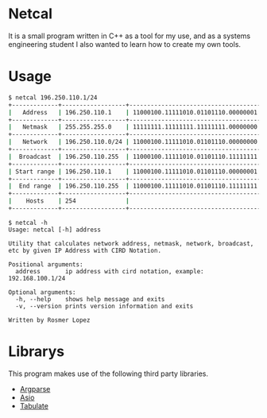 # Netcal
It is a small program written in C++ as a tool for my use, and as a systems engineering student I also wanted to learn how to create my own tools.

# Usage
```bash
$ netcal 196.250.110.1/24
+-------------+------------------+-------------------------------------+
|   Address   | 196.250.110.1    | 11000100.11111010.01101110.00000001 |
+-------------+------------------+-------------------------------------+
|   Netmask   | 255.255.255.0    | 11111111.11111111.11111111.00000000 |
+-------------+------------------+-------------------------------------+
|   Network   | 196.250.110.0/24 | 11000100.11111010.01101110.00000000 |
+-------------+------------------+-------------------------------------+
|  Broadcast  | 196.250.110.255  | 11000100.11111010.01101110.11111111 |
+-------------+------------------+-------------------------------------+
| Start range | 196.250.110.1    | 11000100.11111010.01101110.00000001 |
+-------------+------------------+-------------------------------------+
|  End range  | 196.250.110.255  | 11000100.11111010.01101110.11111111 |
+-------------+------------------+-------------------------------------+
|    Hosts    | 254              |                                     |
+-------------+------------------+-------------------------------------+
```

```
$ netcal -h
Usage: netcal [-h] address

Utility that calculates network address, netmask, network, broadcast, etc by given IP Address with CIRD Notation.

Positional arguments:
  address      	ip address with cird notation, example: 192.168.100.1/24 

Optional arguments:
  -h, --help   	shows help message and exits 
  -v, --version	prints version information and exits 

Written by Rosmer Lopez
```

# Librarys
This program makes use of the following third party libraries.
- [Argparse](https://github.com/p-ranav/argparse)
- [Asio](https://github.com/chriskohlhoff/asio)
- [Tabulate](https://github.com/p-ranav/tabulate)
